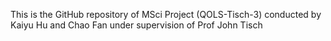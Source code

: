 This is the GitHub repository of MSci Project (QOLS-Tisch-3) conducted by Kaiyu Hu and Chao Fan under supervision of Prof John Tisch
